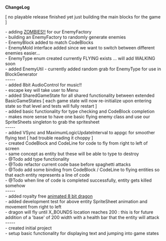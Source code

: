 <b>ChangeLog</b>

[ no playable release finished yet just building the main blocks for the game ]

<p>
- adding <a href="http://opengameart.org/content/zombie-animations">ZOMBIES!!</a> for our EnemyFactory<br />
- building an EnemyFactory to randomly generate enemies<br />
- EnemyBlock added to match CodeBlocks<br />
- EnemyMold interface added since we want to switch between different enemies easier...<br />
- EnemyType enum created currently FLYING exists ... will add WALKING soon<br />
- added EnemyUtil - currently added random grab for EnemyType for use in BlockGenerator<br />
-----<br />
- added 8bit AudioControl for music!!<br />
- escape key will take user to Menu<br />
- added SharedGameState for all shared functionality between extended BasicGameStates [ each game state will now re-initialize upon entering state so that level and tests will fully restart ]<br />
- added basic functionality for type checking and CodeBlock completion<br />
- makes more sense to have one basic flying enemy class and use our SpriteSheets singleton to grab the spritesheet<br />
-----<br />
- added VSync and MaximumLogicUpdateInterval to appgc for smoother flying text [ had trouble reading it choppy ]<br />
- created CodeBlock and CodeLine for code to fly from right to left of screen<br />
- same concept as entity but these will be able to type to destroy<br />
- @Todo add type functionality<br />
- @Todo refactor current code base before spaghetti attacks<br />
- @Todo add some binding from CodeBlock / CodeLine to flying entities so that each entity represents a line of code<br />
- @Todo when line of code is completed successfully, entity gets killed somehow<br />
-----<br />
- added royalty free <a href='http://opengameart.org/content/flappy-dragon-sprite-sheets'>animated 8 bit dragon</a><br />
- added development test for above entity SpriteSheet animation and movement from right to left<br />
- dragon will fly until X_BOUNDS location reaches 200 : this is for future addition of a 'base' of 200 width with a health bar that the entity will attack<br />
-----<br />
- created initial project <br />
- setup basic functionality for displaying text and jumping into game states<br />
</p>